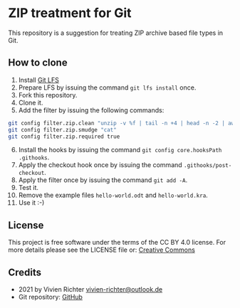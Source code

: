 # ZIP treatment for Git
This repository is a suggestion for treating ZIP archive based file types in Git.

## How to clone
 1. Install [Git LFS](https://git-lfs.github.com)
 2. Prepare LFS by issuing the command `git lfs install` once.
 3. Fork this repository.
 4. Clone it.
 5. Add the filter by issuing the following commands:
 ```bash
 git config filter.zip.clean "unzip -v %f | tail -n +4 | head -n -2 | awk '{ print \$7,\$8 }' | grep -vE /$ | LC_ALL=C sort -sfk 2,2"
 git config filter.zip.smudge "cat"
 git config filter.zip.required true
 ```
 6. Install the hooks by issuing the command `git config core.hooksPath .githooks`.
 7. Apply the checkout hook once by issuing the command `.githooks/post-checkout`.
 8. Apply the filter once by issuing the command `git add -A`.
 9. Test it.
 10. Remove the example files `hello-world.odt` and `hello-world.kra`.
 11. Use it :-)

## License
This project is free software under the terms of the CC BY 4.0 license.
For more details please see the LICENSE file or: [Creative Commons](http://creativecommons.org/licenses/by/4.0)

## Credits
 * 2021 by Vivien Richter <vivien-richter@outlook.de>
 * Git repository: [GitHub](https://github.com/vivi90/git-zip.git)
